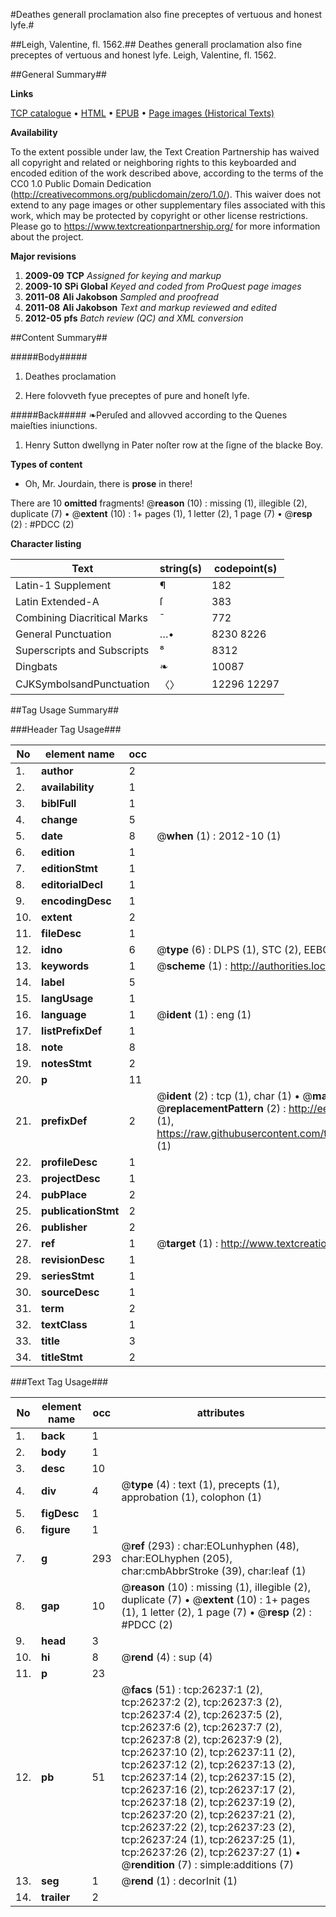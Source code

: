 #Deathes generall proclamation also fine preceptes of vertuous and honest lyfe.#

##Leigh, Valentine, fl. 1562.##
Deathes generall proclamation also fine preceptes of vertuous and honest lyfe.
Leigh, Valentine, fl. 1562.

##General Summary##

**Links**

[TCP catalogue](http://www.ota.ox.ac.uk/tcp/)  • 
[HTML](http://tei.it.ox.ac.uk/tcp/Texts-HTML/free/A05/A05271.html)  • 
[EPUB](http://tei.it.ox.ac.uk/tcp/Texts-EPUB/free/A05/A05271.epub) • 
[Page images (Historical Texts)](https://historicaltexts.jisc.ac.uk/eebo-23104106e)

**Availability**

To the extent possible under law, the Text Creation Partnership has waived all copyright and related or neighboring rights to this keyboarded and encoded edition of the work described above, according to the terms of the CC0 1.0 Public Domain Dedication (http://creativecommons.org/publicdomain/zero/1.0/). This waiver does not extend to any page images or other supplementary files associated with this work, which may be protected by copyright or other license restrictions. Please go to https://www.textcreationpartnership.org/ for more information about the project.

**Major revisions**

1. __2009-09__ __TCP__ *Assigned for keying and markup*
1. __2009-10__ __SPi Global__ *Keyed and coded from ProQuest page images*
1. __2011-08__ __Ali Jakobson__ *Sampled and proofread*
1. __2011-08__ __Ali Jakobson__ *Text and markup reviewed and edited*
1. __2012-05__ __pfs__ *Batch review (QC) and XML conversion*

##Content Summary##

#####Body#####

1. Deathes proclamation

1. Here folovveth fyue preceptes of pure and honeſt lyfe.

#####Back#####
❧Peruſed and allovved according to the Quenes maieſties iniunctions.
1. Henry Sutton dwellyng in Pater noſter row at the ſigne of the blacke Boy.

**Types of content**

  * Oh, Mr. Jourdain, there is **prose** in there!

There are 10 **omitted** fragments! 
 @__reason__ (10) : missing (1), illegible (2), duplicate (7)  •  @__extent__ (10) : 1+ pages (1), 1 letter (2), 1 page (7)  •  @__resp__ (2) : #PDCC (2)

**Character listing**


|Text|string(s)|codepoint(s)|
|---|---|---|
|Latin-1 Supplement|¶|182|
|Latin Extended-A|ſ|383|
|Combining             Diacritical Marks|̄|772|
|General Punctuation|…•|8230 8226|
|Superscripts             and Subscripts|⁸|8312|
|Dingbats|❧|10087|
|CJKSymbolsandPunctuation|〈〉|12296 12297|

##Tag Usage Summary##

###Header Tag Usage###

|No|element name|occ|attributes|
|---|---|---|---|
|1.|__author__|2||
|2.|__availability__|1||
|3.|__biblFull__|1||
|4.|__change__|5||
|5.|__date__|8| @__when__ (1) : 2012-10 (1)|
|6.|__edition__|1||
|7.|__editionStmt__|1||
|8.|__editorialDecl__|1||
|9.|__encodingDesc__|1||
|10.|__extent__|2||
|11.|__fileDesc__|1||
|12.|__idno__|6| @__type__ (6) : DLPS (1), STC (2), EEBO-CITATION (1), OCLC (1), VID (1)|
|13.|__keywords__|1| @__scheme__ (1) : http://authorities.loc.gov/ (1)|
|14.|__label__|5||
|15.|__langUsage__|1||
|16.|__language__|1| @__ident__ (1) : eng (1)|
|17.|__listPrefixDef__|1||
|18.|__note__|8||
|19.|__notesStmt__|2||
|20.|__p__|11||
|21.|__prefixDef__|2| @__ident__ (2) : tcp (1), char (1)  •  @__matchPattern__ (2) : ([0-9\-]+):([0-9IVX]+) (1), (.+) (1)  •  @__replacementPattern__ (2) : http://eebo.chadwyck.com/downloadtiff?vid=$1&page=$2 (1), https://raw.githubusercontent.com/textcreationpartnership/Texts/master/tcpchars.xml#$1 (1)|
|22.|__profileDesc__|1||
|23.|__projectDesc__|1||
|24.|__pubPlace__|2||
|25.|__publicationStmt__|2||
|26.|__publisher__|2||
|27.|__ref__|1| @__target__ (1) : http://www.textcreationpartnership.org/docs/. (1)|
|28.|__revisionDesc__|1||
|29.|__seriesStmt__|1||
|30.|__sourceDesc__|1||
|31.|__term__|2||
|32.|__textClass__|1||
|33.|__title__|3||
|34.|__titleStmt__|2||


###Text Tag Usage###

|No|element name|occ|attributes|
|---|---|---|---|
|1.|__back__|1||
|2.|__body__|1||
|3.|__desc__|10||
|4.|__div__|4| @__type__ (4) : text (1), precepts (1), approbation (1), colophon (1)|
|5.|__figDesc__|1||
|6.|__figure__|1||
|7.|__g__|293| @__ref__ (293) : char:EOLunhyphen (48), char:EOLhyphen (205), char:cmbAbbrStroke (39), char:leaf (1)|
|8.|__gap__|10| @__reason__ (10) : missing (1), illegible (2), duplicate (7)  •  @__extent__ (10) : 1+ pages (1), 1 letter (2), 1 page (7)  •  @__resp__ (2) : #PDCC (2)|
|9.|__head__|3||
|10.|__hi__|8| @__rend__ (4) : sup (4)|
|11.|__p__|23||
|12.|__pb__|51| @__facs__ (51) : tcp:26237:1 (2), tcp:26237:2 (2), tcp:26237:3 (2), tcp:26237:4 (2), tcp:26237:5 (2), tcp:26237:6 (2), tcp:26237:7 (2), tcp:26237:8 (2), tcp:26237:9 (2), tcp:26237:10 (2), tcp:26237:11 (2), tcp:26237:12 (2), tcp:26237:13 (2), tcp:26237:14 (2), tcp:26237:15 (2), tcp:26237:16 (2), tcp:26237:17 (2), tcp:26237:18 (2), tcp:26237:19 (2), tcp:26237:20 (2), tcp:26237:21 (2), tcp:26237:22 (2), tcp:26237:23 (2), tcp:26237:24 (1), tcp:26237:25 (1), tcp:26237:26 (2), tcp:26237:27 (1)  •  @__rendition__ (7) : simple:additions (7)|
|13.|__seg__|1| @__rend__ (1) : decorInit (1)|
|14.|__trailer__|2||
